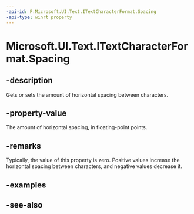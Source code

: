 ```yaml
---
-api-id: P:Microsoft.UI.Text.ITextCharacterFormat.Spacing
-api-type: winrt property
---
```


<!-- Property syntax
public float Spacing { get;  set; }
-->

# Microsoft.UI.Text.ITextCharacterFormat.Spacing

## -description
Gets or sets the amount of horizontal spacing between characters.

## -property-value
The amount of horizontal spacing, in floating-point points.

## -remarks
Typically, the value of this property is zero. Positive values increase the horizontal spacing between characters, and negative values decrease it.

## -examples

## -see-also
